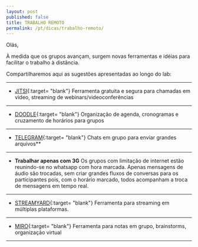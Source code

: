 ```yaml
---
layout: post
published: false
title: TRABALHO REMOTO
permalink: /pt/dicas/trabalho-remoto/
---
```



Olás,

À medida que os grupos avançam, surgem novas ferramentas e idéias para facilitar o trabalho à distância.

Compartilharemos aqui as sugestões apresentadas ao longo do lab:

  
    
---

* [JITSI](https://meet.jit.si/){:target= "blank"}
Ferramenta gratuita e segura para chamadas em video, streaming de webinars/videoconferências

---

* [DOODLE](https://doodle.com/pt_BR/){:target= "blank"}
Organização de agenda, cronogramas e cruzamento de horários para grupos
  
---
   
* [TELEGRAM](https://web.telegram.org/#/login){:target= "blank"}
Chats em grupo para enviar grandes arquivos**
  
---
    
* **Trabalhar apenas com 3G**
Os grupos com limitação de internet estão reunindo-se no whatsapp com hora marcada. 
Apenas mensagens de áudio são trocadas, sem criar grandes fluxos de conversas para os participantes pois, com o horário marcado, todos acompanham a troca de mensagens em tempo real.

--- 
  
* [STREAMYARD](https://streamyard.com/){:target= "blank"} 
Ferramenta para streaming em múltiplas plataformas.
     
--- 
  
* [MIRO](https://miro.com/){:target= "blank"}
Ferramenta para notas em grupo, brainstorms, organização virtual

  
---
